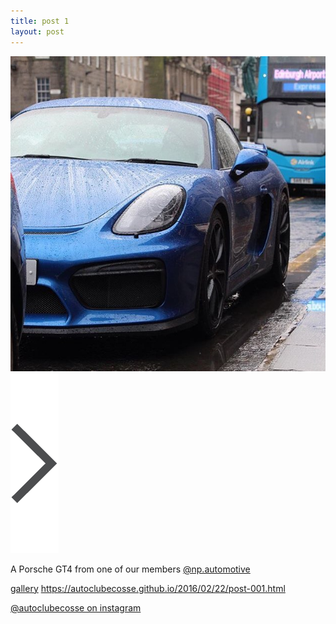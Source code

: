```yaml
---
title: post 1
layout: post
---
```

![post-1](https://github.com/autoclubecosse/autoclubecosse.github.io/blob/master/_assets/post-1.jpg?raw=true)[![button](https://github.com/autoclubecosse/autoclubecosse.github.io/blob/master/_assets/next.png?raw=true)](https://autoclubecosse.github.io/2016/02/26/post-002.html)

A Porsche GT4 from one of our members [@np.automotive](https://www.instagram.com/np.automotive/?hl=en) 

[gallery](https://autoclubecosse.github.io/gallery.html)
https://autoclubecosse.github.io/2016/02/22/post-001.html

[@autoclubecosse on instagram](https://www.instagram.com/autoclubecosse/?hl=en)
